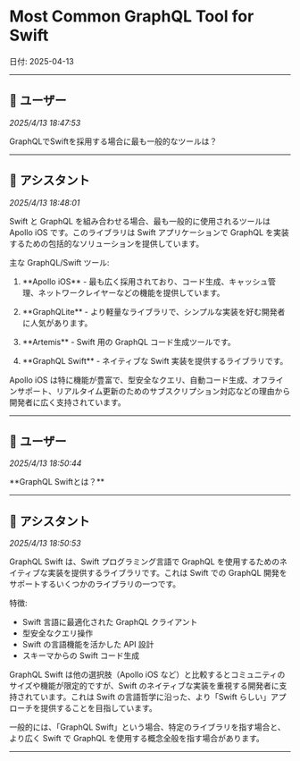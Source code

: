 # Most Common GraphQL Tool for Swift

日付: 2025-04-13

---

## 👤 ユーザー
*2025/4/13 18:47:53*

GraphQLでSwiftを採用する場合に最も一般的なツールは？

---

## 🤖 アシスタント
*2025/4/13 18:48:01*

Swift と GraphQL を組み合わせる場合、最も一般的に使用されるツールは Apollo iOS です。このライブラリは Swift アプリケーションで GraphQL を実装するための包括的なソリューションを提供しています。

主な GraphQL/Swift ツール:

1. \*\*Apollo iOS\*\* - 最も広く採用されており、コード生成、キャッシュ管理、ネットワークレイヤーなどの機能を提供しています。

2. \*\*GraphQLite\*\* - より軽量なライブラリで、シンプルな実装を好む開発者に人気があります。

3. \*\*Artemis\*\* - Swift 用の GraphQL コード生成ツールです。

4. \*\*GraphQL Swift\*\* - ネイティブな Swift 実装を提供するライブラリです。

Apollo iOS は特に機能が豊富で、型安全なクエリ、自動コード生成、オフラインサポート、リアルタイム更新のためのサブスクリプション対応などの理由から開発者に広く支持されています。

---

## 👤 ユーザー
*2025/4/13 18:50:44*

\*\*GraphQL Swiftとは？\*\*

---

## 🤖 アシスタント
*2025/4/13 18:50:53*

GraphQL Swift は、Swift プログラミング言語で GraphQL を使用するためのネイティブな実装を提供するライブラリです。これは Swift での GraphQL 開発をサポートするいくつかのライブラリの一つです。

特徴:
- Swift 言語に最適化された GraphQL クライアント
- 型安全なクエリ操作
- Swift の言語機能を活かした API 設計
- スキーマからの Swift コード生成

GraphQL Swift は他の選択肢（Apollo iOS など）と比較するとコミュニティのサイズや機能が限定的ですが、Swift のネイティブな実装を重視する開発者に支持されています。これは Swift の言語哲学に沿った、より「Swift らしい」アプローチを提供することを目指しています。

一般的には、「GraphQL Swift」という場合、特定のライブラリを指す場合と、より広く Swift で GraphQL を使用する概念全般を指す場合があります。

---
